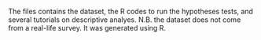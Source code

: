 The files contains the dataset, the R codes to run the hypotheses tests, and several tutorials on descriptive analyes.
N.B. the dataset does not come from a real-life survey. It was generated using R. 
